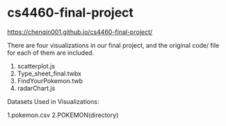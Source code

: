 # cs4460-final-project
https://chenqin001.github.io/cs4460-final-project/

There are four visualizations in our final project, and the original code/ file for each of them are included.

1. scatterplot.js
2. Type_sheet_final.twbx
3. FindYourPokemon.twb
4. radarChart.js

Datasets Used in Visualizations:

1.pokemon.csv
2.POKEMON(directory)